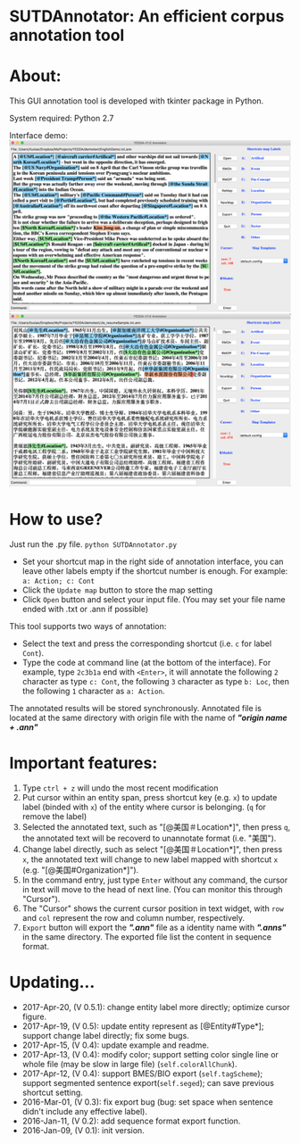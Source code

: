 SUTDAnnotator: An efficient corpus annotation tool
======

About:
====
This GUI annotation tool is developed with tkinter package in Python. 

System required: Python 2.7

Interface demo:
![alt text](https://github.com/jiesutd/AnnTool/blob/master/EnglishInterface.png "English Interface demo")
![alt text](https://github.com/jiesutd/AnnTool/blob/master/ChineseInterface.png "Chinese Interface demo")

How to use?
====
Just run the .py file. `python SUTDAnnotator.py`
* Set your shortcut map in the right side of annotation interface, you can leave other labels empty if the shortcut number is enough. For example: `a: Action; c: Cont`
* Click the `Update map` button to store the map setting
* Click `Open` button and select your input file. (You may set your file name ended with .txt or .ann if possible)

This tool supports two ways of annotation:
* Select the text and press the corresponding shortcut (i.e. `c` for label `Cont`).
* Type the code at command line (at the bottom of the interface). For example, type `2c3b1a` end with `<Enter>`, it will annotate the following `2` character as type `c: Cont`, the following `3` character as type `b: Loc`, then the following `1` character as  `a: Action`.

The annotated results will be stored synchronously. Annotated file is located at the same directory with origin file with the name of ***"origin name + .ann"***


Important features:
=====
1. Type `ctrl + z` will undo  the most recent modification
2. Put cursor within an entity span, press shortcut key (e.g. `x`) to update label (binded with `x`) of the entity where cursor is belonging. (`q` for remove the label)
3. Selected the annotated text, such as "[@美国＃Location\*]", then press `q`, the annotated text will be recoverd to unannotate format (i.e. "美国").
4. Change label directly, such as select "[@美国＃Location\*]", then press `x`, the annotated text will change to new label mapped with shortcut `x` (e.g. "[@美国#Organization\*]").
5. In the command entry, just type `Enter` without any command, the cursor in text will move to the head of next line. (You can monitor this through "Cursor").
6. The "Cursor" shows the current cursor position in text widget, with `row` and `col` represent the row and column number, respectively.
7. `Export` button will export the ***".ann"*** file as a identity name with ***".anns"*** in the same directory. The exported file list the content in sequence format.


Updating...
====
* 2017-Apr-20, (V 0.5.1): change entity label more directly; optimize cursor figure.
* 2017-Apr-19, (V 0.5): update entity represent as [@Entity#Type*]; support change label directly; fix some bugs.
* 2017-Apr-15, (V 0.4): update example and readme.
* 2017-Apr-13, (V 0.4): modify color; support setting color single line or whole file (may be slow in large file) (`self.colorAllChunk`).
* 2017-Apr-12, (V 0.4): support BMES/BIO export (`self.tagScheme`); support segmented sentence export(`self.seged`); can save previous shortcut setting.
* 2016-Mar-01, (V 0.3): fix export bug (bug: set space when sentence didn't include any effective label).
* 2016-Jan-11, (V 0.2): add sequence format export function.
* 2016-Jan-09, (V 0.1): init version.

